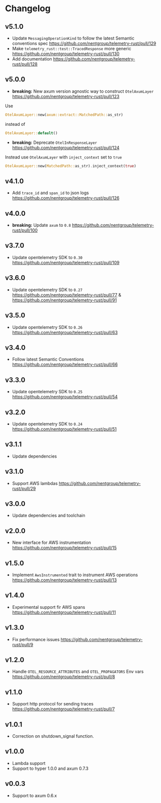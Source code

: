 # Changelog

## v5.1.0

- Update `MessagingOperationKind` to follow the latest Semantic conventions spec https://github.com/nentgroup/telemetry-rust/pull/129
- Make `telemetry_rust::test::TracedResponse` more generic https://github.com/nentgroup/telemetry-rust/pull/130
- Add documentation https://github.com/nentgroup/telemetry-rust/pull/128

## v5.0.0

- **breaking:** New axum version agnostic way to construct `OtelAxumLayer` https://github.com/nentgroup/telemetry-rust/pull/123

Use

```rust
OtelAxumLayer::new(axum::extract::MatchedPath::as_str)
```

instead of

```rust
OtelAxumLayer::default()
```

- **breaking:** Deprecate `OtelInResponseLayer` https://github.com/nentgroup/telemetry-rust/pull/124

Instead use `OtelAxumLayer` with `inject_context` set to `true`

```rust
OtelAxumLayer::new(MatchedPath::as_str).inject_context(true)
```

## v4.1.0

- Add `trace_id` and `span_id` to json logs https://github.com/nentgroup/telemetry-rust/pull/126

## v4.0.0

- **breaking:** Update `axum` to `0.8` https://github.com/nentgroup/telemetry-rust/pull/100

## v3.7.0

- Update opentelemetry SDK to `0.30` https://github.com/nentgroup/telemetry-rust/pull/109

## v3.6.0

- Update opentelemetry SDK to `0.27` https://github.com/nentgroup/telemetry-rust/pull/77 & https://github.com/nentgroup/telemetry-rust/pull/91

## v3.5.0

- Update opentelemetry SDK to `0.26` https://github.com/nentgroup/telemetry-rust/pull/63

## v3.4.0

- Follow latest Semantic Conventions https://github.com/nentgroup/telemetry-rust/pull/66

## v3.3.0

- Update opentelemetry SDK to `0.25` https://github.com/nentgroup/telemetry-rust/pull/54

## v3.2.0

- Update opentelemetry SDK to `0.24` https://github.com/nentgroup/telemetry-rust/pull/51

## v3.1.1

- Update dependencies

## v3.1.0

- Support AWS lambdas https://github.com/nentgroup/telemetry-rust/pull/29

## v3.0.0

- Update dependencies and toolchain

## v2.0.0

- New interface for AWS instrumentation https://github.com/nentgroup/telemetry-rust/pull/15

## v1.5.0

- Implement `AwsInstrumented` trait to instrument AWS operations https://github.com/nentgroup/telemetry-rust/pull/13

## v1.4.0

- Experimental support fir AWS spans https://github.com/nentgroup/telemetry-rust/pull/11

## v1.3.0

- Fix performance issues https://github.com/nentgroup/telemetry-rust/pull/9

## v1.2.0

- Handle `OTEL_RESOURCE_ATTRIBUTES` and `OTEL_PROPAGATORS` Env vars https://github.com/nentgroup/telemetry-rust/pull/8

## v1.1.0

- Support http protocol for sending traces https://github.com/nentgroup/telemetry-rust/pull/7

## v1.0.1

- Correction on shutdown_signal function.

## v1.0.0

- Lambda support
- Support to hyper 1.0.0 and axum 0.7.3

## v0.0.3

- Support to axum 0.6.x
